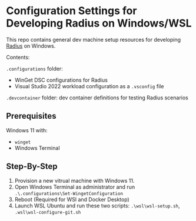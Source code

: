# Configuration Settings for Developing Radius on Windows/WSL

This repo contains general dev machine setup resources for developing [Radius](https://github.com/radius-project/) on Windows.

Contents:

`.configurations` folder:

- WinGet DSC configurations for Radius
- Visual Studio 2022 workload configuration as a `.vsconfig` file

`.devcontainer` folder: dev container definitions for testing Radius scenarios

## Prerequisites

Windows 11 with:

- `winget`
- Windows Terminal

## Step-By-Step

1. Provision a new vitrual machine with Windows 11.
1. Open Windows Terminal as administrator and run `.\.configurations\Set-WingetConfiguration`
1. Reboot (Required for WSl and Docker Desktop)
1. Launch WSL Ubuntu and run these two scripts: `.\wsl\wsl-setup.sh`, `.wsl\wsl-configure-git.sh`
